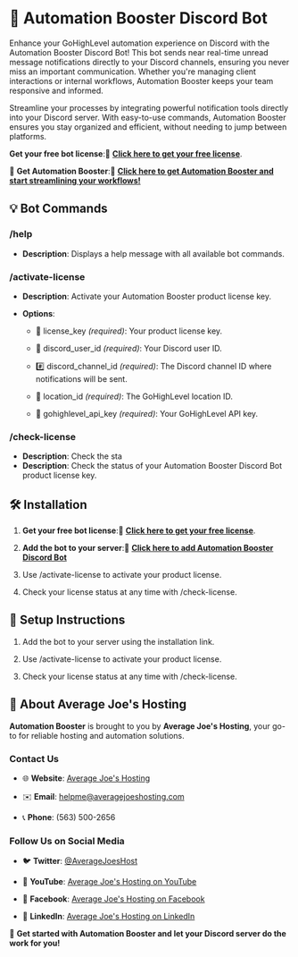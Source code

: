 🚀 **Automation Booster Discord Bot**
=====================================

Enhance your GoHighLevel automation experience on Discord with the Automation Booster Discord Bot! This bot sends near real-time unread message notifications directly to your Discord channels, ensuring you never miss an important communication. Whether you're managing client interactions or internal workflows, Automation Booster keeps your team responsive and informed.

Streamline your processes by integrating powerful notification tools directly into your Discord server. With easy-to-use commands, Automation Booster ensures you stay organized and efficient, without needing to jump between platforms.

**Get your free bot license**:🔗 [**Click here to get your free license**](https://averagejoeshosting.com/portal/order/discord-bots-and-services/110).

🌟 **Get Automation Booster**:🔗 [**Click here to get Automation Booster and start streamlining your workflows!**](https://www.automationbooster.com?fpr=averagejoeshosting)

💡 **Bot Commands**
-------------------

### /help

*   **Description**: Displays a help message with all available bot commands.
    

### /activate-license

*   **Description**: Activate your Automation Booster product license key.
    
*   **Options**:
    
    *   🔑 license\_key _(required)_: Your product license key.
        
    *   👤 discord\_user\_id _(required)_: Your Discord user ID.
        
    *   #️⃣ discord\_channel\_id _(required)_: The Discord channel ID where notifications will be sent.
        
    *   📍 location\_id _(required)_: The GoHighLevel location ID.
        
    *   🔐 gohighlevel\_api\_key _(required)_: Your GoHighLevel API key.
        

### /check-license

*   **Description**: Check the sta
*   **Description**: Check the status of your Automation Booster Discord Bot product license key.
    

🛠 **Installation**
-------------------

1.  **Get your free bot license**:🔗 [**Click here to get your free license**](https://averagejoeshosting.com/portal/order/discord-bots-and-services/110).
    
2.  **Add the bot to your server**:🔗 [**Click here to add Automation Booster Discord Bot**](https://discord.com/oauth2/authorize?client_id=1291526647568142407&permissions=92160&response_type=code&redirect_uri=https://averagejoeshosting.com&integration_type=0&scope=messages.read+applications.commands+bot)
    
3.  Use /activate-license to activate your product license.
    
4.  Check your license status at any time with /check-license.
    

📝 **Setup Instructions**
-------------------------

1.  Add the bot to your server using the installation link.
    
2.  Use /activate-license to activate your product license.
    
3.  Check your license status at any time with /check-license.
    

💼 **About Average Joe's Hosting**
----------------------------------

**Automation Booster** is brought to you by **Average Joe's Hosting**, your go-to for reliable hosting and automation solutions.

### **Contact Us**

*   🌐 **Website**: [Average Joe's Hosting](https://averagejoeshosting.com)
    
*   ✉️ **Email**: helpme@averagejoeshosting.com
    
*   📞 **Phone**: (563) 500-2656
    

### **Follow Us on Social Media**

*   🐦 **Twitter**: [@AverageJoesHost](https://twitter.com/AverageJoesHost)
    
*   🎥 **YouTube**: [Average Joe's Hosting on YouTube](https://www.youtube.com/@AverageJoesHosting)
    
*   👥 **Facebook**: [Average Joe's Hosting on Facebook](https://facebook.com/AverageJoesHosting)
    
*   💼 **LinkedIn**: [Average Joe's Hosting on LinkedIn](https://linkedin.com/company/AverageJoesHosting)
    

🎉 **Get started with Automation Booster and let your Discord server do the work for you!**
